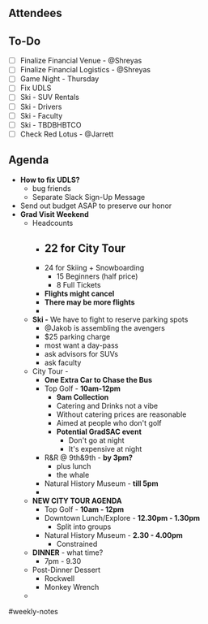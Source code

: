## Attendees


## To-Do
- [ ] Finalize Financial Venue - @Shreyas
- [ ] Finalize Financial Logistics - @Shreyas
- [ ] Game Night - Thursday
- [ ] Fix UDLS
- [ ] Ski - SUV Rentals
- [ ] Ski - Drivers
- [ ] Ski - Faculty
- [ ] Ski - TBDBHBTCO
- [ ] Check Red Lotus - @Jarrett

## Agenda
- **How to fix UDLS?**
	- bug friends
	- Separate Slack Sign-Up Message
- Send out budget ASAP to preserve our honor
- **Grad Visit Weekend**
	- Headcounts
		- 22 for City Tour
			- 
		- 24 for Skiing + Snowboarding
			- 15 Beginners (half price)
			- 8 Full Tickets
		- **Flights might cancel**
		- **There may be more flights** 
		- 
	- **Ski -** We have to fight to reserve parking spots
		- @Jakob is assembling the avengers
		- $25 parking charge
		- most want a day-pass
		- ask advisors for SUVs
		- ask faculty
	- City Tour - 
		- **One Extra Car to Chase the Bus**
		- Top Golf - **10am-12pm**
			- **9am Collection**
			- Catering and Drinks not a vibe
			- Without catering prices are reasonable
			- Aimed at people who don't golf
			- **Potential GradSAC event**
				- Don't go at night
				- It's expensive at night
		- R&R @ 9th&9th - **by 3pm?**
			- plus lunch
			- the whale
		- Natural History Museum - **till 5pm**
		- 
	- **NEW CITY TOUR AGENDA**
		- Top Golf - **10am - 12pm**
		- Downtown Lunch/Explore - **12.30pm - 1.30pm**
			- Split into groups
		- Natural History Museum - **2.30 - 4.00pm**
			- Constrained
	- **DINNER** - what time?
		- 7pm - 9.30
	- Post-Dinner Dessert
		- Rockwell
		- Monkey Wrench
	- 

#weekly-notes